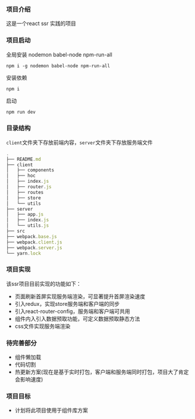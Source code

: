 ### 项目介绍
这是一个react ssr 实践的项目

### 项目启动

全局安装 nodemon babel-node npm-run-all

```shell
npm i -g nodemon babel-node npm-run-all
```

安装依赖
```shell
npm i
```

启动
```js
npm run dev
```

### 目录结构

`client`文件夹下存放前端内容，`server`文件夹下存放服务端文件

```js
.
├── README.md
├── client
│   ├── components
│   ├── hoc
│   ├── index.js
│   ├── router.js
│   ├── routes
│   ├── store
│   └── utils
├── server
│   ├── app.js
│   ├── index.js
│   └── utils.js
├── src
├── webpack.base.js
├── webpack.client.js
├── webpack.server.js
└── yarn.lock
```
### 项目实现

该ssr项目目前实现的功能如下：

- 页面刷新首屏实现服务端渲染，可显著提升首屏渲染速度
- 引入redux，实现store服务端和客户端的同步
- 引入react-router-config，服务端和客户端可共用
- 组件内入引入数据预取功能，可定义数据预取静态方法
- css文件实现服务端渲染 
### 待完善部分

- 组件懒加载
- 代码切割
- 热更新方案(现在是基于实时打包，客户端和服务端同时打包，项目大了肯定会影响速度)

### 项目目标

- 计划将此项目使用于组件库方案